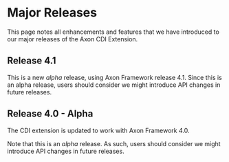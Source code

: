 # Major Releases

This page notes all enhancements and features that we have introduced to our major releases of the Axon CDI Extension.

## Release 4.1

This is a new _alpha_ release, using Axon Framework release 4.1.
Since this is an alpha release, users should consider we might introduce API changes in future releases.

## Release 4.0 - Alpha

The CDI extension is updated to work with Axon Framework 4.0.

Note that this is an _alpha_ release.
As such, users should consider we might introduce API changes in future releases.
